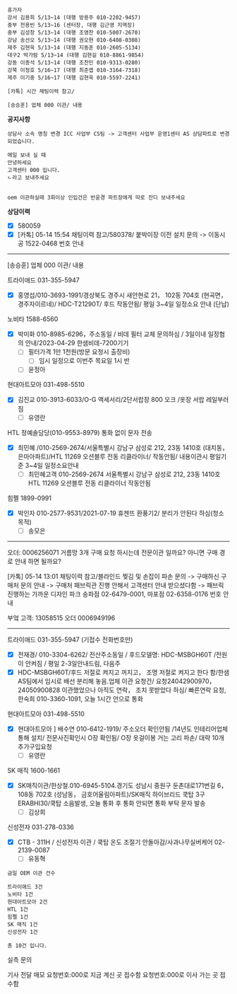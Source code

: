 ```
휴가자
강서 김용희 5/13~14 (대행 방용주 010-2202-9457)
중부 전용빈 5/13~16 (센터장, 대행 김근영 지역장)
중부 김성창 5/13~14 (대행 조영찬 010-5007-2670)
강남 송선오 5/13~14 (대행 권오현 010-6408-0308)
제주 김현욱 5/13~14 (대행 지동훈 010-2605-5134)
대구2 박가람 5/13~14 (대행 김현길 010-8861-9854)
강동 이종석 5/13~14 (대행 조찬민 010-9313-0280)
강북 이정호 5/16~17 (대행 최준엽 010-3164-7318)
제주 이기중 5/16~17 (대행 김현욱 010-5597-2241)
```

```
[카톡] 시간 채팅이력 참고/
```

```
[송승훈] 업체 000 이관/ 내용
```

**공지사항**
```
상담사 소속 명칭 변경 ICC 사업부 CS팀 -> 고객센터 사업부 운영1센터 AS 상담파트로 변경 되었습니다. 

메일 보내 실 때 
안녕하세요 
고객센터 000 입니다. 
ㄴ라고 보내주세요


oem 이관하실때 3회이상 인입건은 반윤경 파트장에게 따로 잔디 보내주세요
```

**상담이력**
- [x] 580059
- [x] [카톡]  05-14 15:54 채팅이력 참고/580378/ 붙박이장 이전 설치 문의 -> 이동시공 1522-0468 번호 안내

---
[송승훈] 업체 000 이관/ 내용

트라이애드 031-355-5947
- [x] 홍영섭/010-3693-1991/경상북도 경주시 새안현로 21， 102동 704호 (현곡면， 경주자이르네)/ HDC-T21290T/ 후드 작동안됨/ 평일 3~4일 일정소요 안내 (단납)

노비타 1588-6560
- [x] 박미화 010-8985-6296，주소동일 / 비데 필터 교체 문의하심 / 3일이내 일정협의 안내/2023-04-29 한샘비데-7200기기
  - [ ] 필터가격 1만 1천원(방문 요청시 출장비)
    - [ ] 임시 일정으로 이번주 목요일 1시 반
  - [ ] 윤정아

현대아트모아 031-498-5510
- [x] 김진교 010-3913-6033/O-G 액세서리/2단서랍장 800 오크 /옷장 서랍 레일부러짐
  - [ ] 유영란

HTL 정예솔담당(010-9553-8979) 통화 없이 문자 전송
- [x] 최민혜 /010-2569-2674/서울특별시 강남구 삼성로 212, 23동 1410호 (대치동， 은마아파트)/HTL 11269 오션블루 전동 리클라이너/ 작동안됨/ 내용이관시 평일기준 3~4일 일정소요안내
  - [ ] 최민혜고객 010-2569-2674 서울특별시 강남구 삼성로 212, 23동 1410호 HTL 11269 오션블루 전동 리클라이너 작동안됨

힘펠 1899-0991
- [x] 박인자 010-2577-9531/2021-07-19 휴젠뜨 환풍기2/ 분리가 안된다 하심(청소 목적)
  - [ ] 송모은

---

오더: 0006256071 거름망 3개 구매 요청 하시는데 전문이관 일까요? 아니면 구매 경로 안내 하면 될까요?


[카톡]  05-14 13:01
채팅이력 참고/블라인드 찢김 및 손잡이 파손 문의 -> 구매하신 구매처 문의 안내 -> 구매처 패브릭관 진행 안해서 고객센터 안내 받으셨다함 -> 패브릭 진행하는 가까운 디자인 파크 송파점 02-6479-0001, 마포점 02-6358-0176 번호 안내

부엌 고객: 13058515 오더 0006949196

---

트라이애드 031-355-5947 (기접수 전화번호만)
- [x] 전재경/ 010-3304-6262/ 전산주소동일 / 후드모델명: HDC-MSBGH60T  /전원이 안켜짐 / 평일 2-3일안내드림, 다음주
- [x] HDC-MSBGH60T/후드 저절로 켜지고 꺼지고， 조명 저절로 켜지고 한다 함/한샘AS팀에서 임시로 배선 분리해 놓음.업체 이관 요청건/ 요청24042900970， 24050900828 이관했었으나 아직도 연락， 조치 못받았다 하심/ 빠른연락 요청, 한숙희 010-3360-1091, 오늘 1시간 안으로 통화

현대아트모아 031-498-5510
- [x] 현대아트모아 ] 배수연 010-6412-1919/ 주소오더 확인안됨 /14년도 인테리어업체통해 설치/ 전문사진확인시 O장 확인됨/ O장 옷걸이봉 거는 고리 파손/  대략 10개 추가구입요청
  - [ ] 유영란

SK 매직 1600-1661
- [x] SK매직이관/한상철.010-6945-5104.경기도 성남시 중원구 둔촌대로171번길 6， 108동 702호 (성남동， 금호어울림아파트)/SK매직 하이브리드 쿡탑 3구 ERABHI30/쿡탑 소음발생, 오늘 통화 후 통화 안되면 통화 부탁 문자 발송
  - [ ] 김상희

신성전자 031-278-0336
- [x] CTB - 311H / 신성전자 이관 / 쿡탑 온도 조절기 안돌아감/사과나무실버케어 02-2139-0087
  - [ ] 유동혁

```
금일 OEM 이관 건수

트라이애드 3건
노비타 1건
현대아트모아 2건
HTL 1건
힘펠 1건
SK 매직 1건
신성전자 1건

총 10건 입니다.
```

실측 문의

기사 전달 매모
요청번호:000로 지금 계신 곳 접수함
요청번호:000로 이사 가는 곳 접수함

